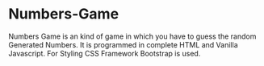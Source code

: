 # Numbers-Game
Numbers Game is an kind of game in which you have to guess the random Generated Numbers.
It is programmed in complete HTML and Vanilla Javascript. 
For Styling CSS Framework Bootstrap is used.
